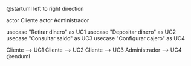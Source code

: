 @startuml
left to right direction

actor Cliente
actor Administrador

usecase "Retirar dinero" as UC1
usecase "Depositar dinero" as UC2
usecase "Consultar saldo" as UC3
usecase "Configurar cajero" as UC4

Cliente --> UC1
Cliente --> UC2
Cliente --> UC3
Administrador --> UC4
@enduml
